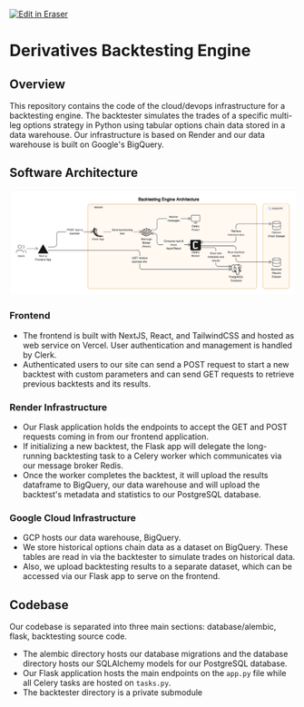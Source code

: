 <p><a target="_blank" href="https://app.eraser.io/workspace/3gqDvxUWy0i7b2QwokUH" id="edit-in-eraser-github-link"><img alt="Edit in Eraser" src="https://firebasestorage.googleapis.com/v0/b/second-petal-295822.appspot.com/o/images%2Fgithub%2FOpen%20in%20Eraser.svg?alt=media&amp;token=968381c8-a7e7-472a-8ed6-4a6626da5501"></a></p>

# Derivatives Backtesting Engine
## Overview
This repository contains the code of the cloud/devops infrastructure for a backtesting engine. The backtester simulates the trades of a specific multi-leg options strategy in Python using tabular options chain data stored in a data warehouse. Our infrastructure is based on Render and our data warehouse is built on Google's BigQuery.

## Software Architecture
![Backtester](/.eraser/3gqDvxUWy0i7b2QwokUH___sKBE7gxtknX4C1dnV5iZm5p6Y362___---figure---EfBHkHgeye35Zw10PrW1p---figure---JMmCUZqRgfCqyyTacu1t5A.png "Backtester")
### Frontend
- The frontend is built with NextJS, React, and TailwindCSS and hosted as web service on Vercel. User authentication and management is handled by Clerk.
- Authenticated users to our site can send a POST request to start a new backtest with custom parameters and can send GET requests to retrieve previous backtests and its results. 
### Render Infrastructure
- Our Flask application holds the endpoints to accept the GET and POST requests coming in from our frontend application. 
- If initializing a new backtest, the Flask app will delegate the long-running backtesting task to a Celery worker which communicates via our message broker Redis. 
- Once the worker completes the backtest, it will upload the results dataframe to BigQuery, our data warehouse and will upload the backtest's metadata and statistics to our PostgreSQL database. 
### Google Cloud Infrastructure
- GCP hosts our data warehouse, BigQuery.
- We store historical options chain data as a dataset on BigQuery. These tables are read in via the backtester to simulate trades on historical data. 
- Also, we upload backtesting results to a separate dataset, which can be accessed via our Flask app to serve on the frontend. 
## Codebase
Our codebase is separated into three main sections: database/alembic, flask, backtesting source code. 
- The alembic directory hosts our database migrations and the database directory hosts our SQLAlchemy models for our PostgreSQL database. 
- Our Flask application hosts the main endpoints on the `app.py` file while all Celery tasks are hosted on `tasks.py`.
- The backtester directory is a private submodule



<!--- Eraser file: https://app.eraser.io/workspace/3gqDvxUWy0i7b2QwokUH --->
